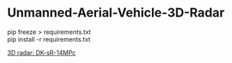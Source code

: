 # Unmanned-Aerial-Vehicle-3D-Radar


pip freeze > requirements.txt  
pip install -r requirements.txt

[3D radar: DK-sR-14MPc](https://radar-sensor.com/products/developer-kits/dk-sr-14mpc.html)

